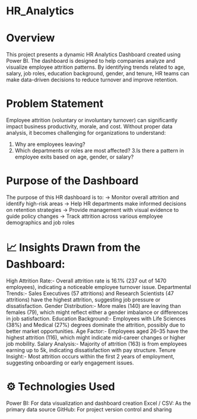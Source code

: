 # HR_Analytics
# Overview
This project presents a dynamic HR Analytics Dashboard created using Power BI. The dashboard is designed to help companies analyze and visualize employee attrition patterns. By identifying trends related to age, salary, job roles, education background, gender, and tenure, HR teams can make data-driven decisions to reduce turnover and improve retention.
# Problem Statement
Employee attrition (voluntary or involuntary turnover) can significantly impact business productivity, morale, and cost. Without proper data analysis, it becomes challenging for organizations to understand:
1. Why are employees leaving?
2. Which departments or roles are most affected?
3.Is there a pattern in employee exits based on age, gender, or salary?
# Purpose of the Dashboard
The purpose of this HR dashboard is to:
-> Monitor overall attrition and identify high-risk areas
-> Help HR departments make informed decisions on retention strategies
-> Provide management with visual evidence to guide policy changes
-> Track attrition across various employee demographics and job roles
# 📈 Insights Drawn from the Dashboard:
High Attrition Rate:- Overall attrition rate is 16.1% (237 out of 1470 employees), indicating a noticeable employee turnover issue.
Departmental Trends:- Sales Executives (57 attritions) and Research Scientists (47 attritions) have the highest attrition, suggesting job pressure or dissatisfaction.
Gender Distribution:- More males (140) are leaving than females (79), which might reflect either a gender imbalance or differences in job satisfaction.
Education Background:- Employees with Life Sciences (38%) and Medical (27%) degrees dominate the attrition, possibly due to better market opportunities.
Age Factor:- Employees aged 26–35 have the highest attrition (116), which might indicate mid-career changes or higher job mobility.
Salary Analysis:- Majority of attrition (163) is from employees earning up to 5k, indicating dissatisfaction with pay structure.
Tenure Insight:- Most attrition occurs within the first 2 years of employment, suggesting onboarding or early engagement issues.
# ⚙️ Technologies Used
Power BI: For data visualization and dashboard creation
Excel / CSV: As the primary data source
GitHub: For project version control and sharing
